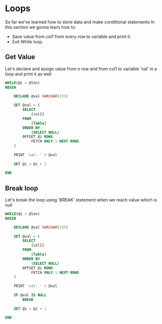 # Loops

So far we've learned how to store data and make conditional statements
In this section we gonna learn how to:
* Save value from col1 from every row to variable and print it.
* Exit While loop. 

## Get Value
Let's declare and assign value from n row and from col1 to variable 'val' in a loop and print it as well
```sql
WHILE(@i < @len)
BEGIN

    DECLARE @val VARCHAR(255)
    
    SET @val = (
        SELECT
            [col1]
        FROM
            [Table]
        ORDER BY
            (SELECT NULL)
        OFFSET @i ROWS
            FETCH ONLY 1 NEXT ROWS
    )
    
    PRINT 'val: ' + @val
    
    SET @i = @i + 1
    
END
```

## Break loop
Let's break the loop using 'BREAK' statement when we reach value which is null
```sql
WHILE(@i < @len)
BEGIN

    DECLARE @val VARCHAR(255)
    
    SET @val = (
        SELECT
            [col1]
        FROM
            [Table]
        ORDER BY
            (SELECT NULL)
        OFFSET @i ROWS
            FETCH ONLY 1 NEXT ROWS
    )
    
    PRINT 'val: ' + @val
    
    IF @val IS NULL
        BREAK
    
    SET @i = @i + 1
    
END
```

